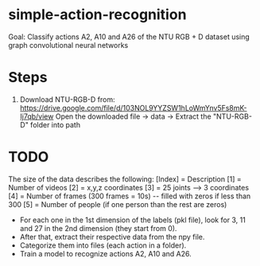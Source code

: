 # simple-action-recognition
Goal: Classify actions A2, A10 and A26 of the NTU RGB + D dataset using graph convolutional neural networks

# Steps
1) Download NTU-RGB-D from:
   https://drive.google.com/file/d/103NOL9YYZSW1hLoWmYnv5Fs8mK-Ij7qb/view
   Open the downloaded file -> data -> Extract the "NTU-RGB-D" folder into path
   
# TODO
   The size of the data describes the following:
      [Index] = Description
      [1] = Number of videos
      [2] = x,y,z coordinates 
      [3] = 25 joints --> 3 coordinates
      [4] = Number of frames (300 frames = 10s) -- filled with zeros if less than 300
      [5] = Number of people (if one person than the rest are zeros)
   
   - For each one in the 1st dimension of the labels (pkl file), look for 3, 11 and 27 in the 2nd dimension (they start from 0).
   - After that, extract their respective data from the npy file.
   - Categorize them into files (each action in a folder).
   - Train a model to recognize actions A2, A10 and A26.
